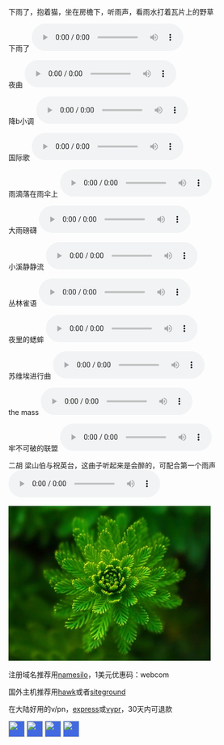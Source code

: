 下雨了，抱着猫，坐在房檐下，听雨声，看雨水打着瓦片上的野草

下雨了
<audio src="https://www.rainymood.com/audio1110/0.m4a" controls="controls"></audio>

夜曲
<audio src="https://upload.wikimedia.org/wikipedia/commons/5/5c/Frederic_Chopin_-_Nocturne_Eb_major_Opus_9%2C_number_2.ogg" volume="0.1;" loop="loop" controls="controls"></audio>

降b小调
<audio src="https://upload.wikimedia.org/wikipedia/commons/4/4b/Frédéric_Chopin_-_Nocturne_in_B-flat_minor%2C_Op._9%2C_No._1.ogg" volume="0.1;" loop="loop" controls="controls"></audio>

国际歌
<audio src="https://upload.wikimedia.org/wikipedia/commons/f/fe/Internationale.ogg" volume="0.1;" loop="loop" controls="controls"></audio>

雨滴落在雨伞上
<audio src="https://www.zapsplat.com/wp-content/uploads/2015/sound-effects-lukas-tvrdon/lukas_tvrdon_rain_heavy_on_umbrella_and_concrete_with_thunders_kuala_lumpur_malaysia_010.mp3" controls="controls"></audio>

大雨磅礴
<audio src="https://www.zapsplat.com/wp-content/uploads/2015/sound-effects-lukas-tvrdon/lukas_tvrdon_rain_heavy_diifused_noise_and_high_tone_drips_on_concrete_bali_indonesia_001.mp3" controls="controls"></audio>

小溪静静流
<audio src="https://www.zapsplat.com/wp-content/uploads/2015/sound-effects-kedr-sfx/kedr_sfx_hydrophone_stream_forest_streamlet_medium_gurgling.mp3" loop="loop" controls="controls"></audio>

丛林雀语
<audio src="https://www.zapsplat.com/wp-content/uploads/2015/sound-effects-free-to-use-sounds/ftus_forest_amb_short_birds_distant_river_cat_tien_national_park_vietnam_570.mp3" loop="loop" controls="controls"></audio>

夜里的蟋蟀
<audio src="https://www.zapsplat.com/wp-content/uploads/2015/sound-effects-audio-hero/audio_hero_NightAmbienceCalm%20PE011801.mp3" loop="loop" controls="controls"></audio>

苏维埃进行曲
<audio src="https://qixi.wodemo.net/down/20190410/107219/%E8%8B%8F%E7%BB%B4%E5%9F%83%E8%BF%9B%E8%A1%8C%E6%9B%B2.mp3" loop="3" controls="controls"></audio>

the mass
<audio src="https://qixi.wodemo.net/down/20190410/107212/%E5%BE%B7%E6%84%8F%E5%BF%97%E9%97%AA%E7%94%B5%E9%83%A8%E9%98%9F%E8%BF%9B%E8%A1%8C%E6%9B%B2.mp3" loop="3" controls="controls"></audio>

牢不可破的联盟
<audio src="https://upload.wikimedia.org/wikipedia/commons/b/b0/Soviet_Union_national_anthem_%28instrumental%29%2C_1977.oga" controls="controls"></audio>

二胡 梁山伯与祝英台，这曲子听起来是会醉的，可配合第一个雨声
<audio src="http://music.zhongfox.com/%E4%BA%8C%E8%83%A1%E5%8D%8F%E5%A5%8F%E6%9B%B2%E3%80%8A%E6%A2%81%E7%A5%9D%E3%80%8B%E5%85%A8%E6%9B%B2%EF%BC%88%E4%BA%8C%E8%83%A1%E6%BC%94%E5%A5%8F%EF%BC%9A%E9%82%B5%E7%90%B3%20%EF%BC%8C%E6%8C%87%E6%8C%A5%EF%BC%9A%E4%BD%95%E5%8D%A0%E8%B1%AA%EF%BC%89.m4a" controls="controls"></audio>

![下雨了，轻音乐](https://raw.githubusercontent.com/jiepai/jiepai.github.io/master/0.jpg "听雨")

注册域名推荐用[namesilo](https://bit.ly/lnikym)，1美元优惠码：webcom

国外主机推荐用[hawk](http://bit.ly/2KnCb5J)或者[siteground](http://bit.ly/2Iqd2ob)

在大陆好用的v/pn，[express](http://bit.ly/lnikpre)或[vypr](http://bit.ly/lnikvyr)，30天内可退款

<!-- AddToAny BEGIN -->
<div>
<a href="https://www.addtoany.com/share#url=https%3A%2F%2Fjiepai.github.io%2F&amp;title=" target="_blank"><img src="https://static.addtoany.com/buttons/a2a.svg" width="32" height="32" style="background-color:royalblue"></a>
<a href="https://www.addtoany.com/add_to/facebook?linkurl=https%3A%2F%2Fjiepai.github.io%2F&amp;linkname=" target="_blank"><img src="https://static.addtoany.com/buttons/facebook.svg" width="32" height="32" style="background-color:royalblue"></a>
<a href="https://www.addtoany.com/add_to/twitter?linkurl=https%3A%2F%2Fjiepai.github.io%2F&amp;linkname=" target="_blank"><img src="https://static.addtoany.com/buttons/twitter.svg" width="32" height="32" style="background-color:royalblue"></a>
<a href="https://www.addtoany.com/add_to/google_plus?linkurl=https%3A%2F%2Fjiepai.github.io%2F&amp;linkname=" target="_blank"><img src="https://static.addtoany.com/buttons/google_plus.svg" width="32" height="32" style="background-color:royalblue"></a>
</div>
<!-- AddToAny END -->
